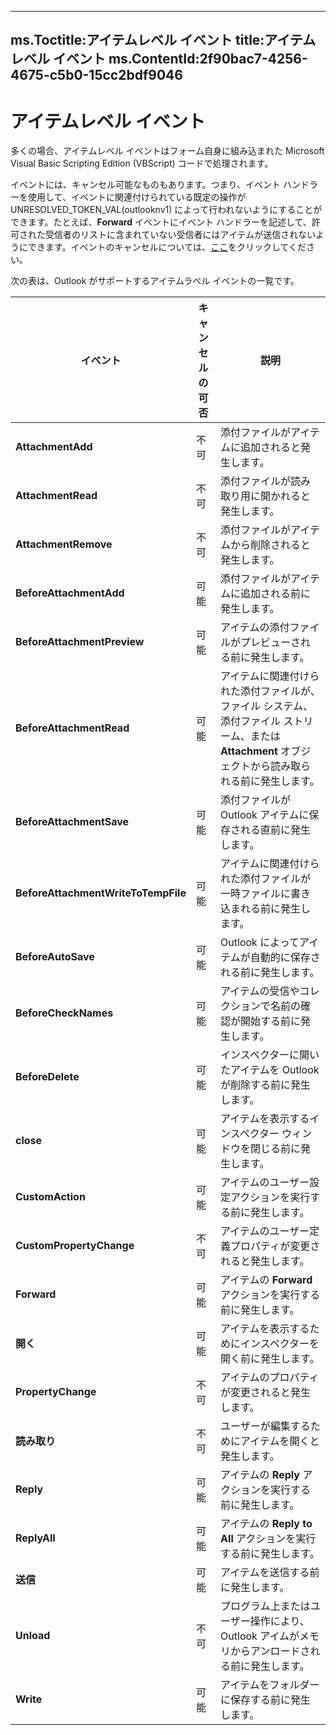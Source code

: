 
---
ms.Toctitle:アイテムレベル イベント
title:アイテムレベル イベント
ms.ContentId:2f90bac7-4256-4675-c5b0-15cc2bdf9046
---
# アイテムレベル イベント





多くの場合、アイテムレベル イベントはフォーム自身に組み込まれた Microsoft Visual Basic Scripting Edition (VBScript) コードで処理されます。



イベントには、キャンセル可能なものもあります。つまり、イベント ハンドラーを使用して、イベントに関連付けられている既定の操作が UNRESOLVED_TOKEN_VAL(outlooknv1) によって行われないようにすることができます。たとえば、**Forward** イベントにイベント ハンドラーを記述して、許可された受信者のリストに含まれていない受信者にはアイテムが送信されないようにできます。イベントのキャンセルについては、[ここ](ee23d8d9-d815-f09e-d87a-dd2db71ef093.md)をクリックしてください。



次の表は、Outlook がサポートするアイテムラベル イベントの一覧です。

|**イベント**|**キャンセルの可否**|**説明**|
|---|---|---|
|**AttachmentAdd**|不可|添付ファイルがアイテムに追加されると発生します。|
|**AttachmentRead**|不可|添付ファイルが読み取り用に開かれると発生します。|
|**AttachmentRemove**|不可|添付ファイルがアイテムから削除されると発生します。|
|**BeforeAttachmentAdd**|可能|添付ファイルがアイテムに追加される前に発生します。|
|**BeforeAttachmentPreview**|可能|アイテムの添付ファイルがプレビューされる前に発生します。|
|**BeforeAttachmentRead**|可能|アイテムに関連付けられた添付ファイルが、ファイル システム、添付ファイル ストリーム、または **Attachment** オブジェクトから読み取られる前に発生します。|
|**BeforeAttachmentSave**|可能|添付ファイルが Outlook アイテムに保存される直前に発生します。|
|**BeforeAttachmentWriteToTempFile**|可能|アイテムに関連付けられた添付ファイルが一時ファイルに書き込まれる前に発生します。|
|**BeforeAutoSave**|可能|Outlook によってアイテムが自動的に保存される前に発生します。|
|**BeforeCheckNames**|可能|アイテムの受信やコレクションで名前の確認が開始する前に発生します。|
|**BeforeDelete**|可能|インスペクターに開いたアイテムを Outlook が削除する前に発生します。|
|**close**|可能|アイテムを表示するインスペクター ウィンドウを閉じる前に発生します。|
|**CustomAction**|可能|アイテムのユーザー設定アクションを実行する前に発生します。|
|**CustomPropertyChange**|不可|アイテムのユーザー定義プロパティが変更されると発生します。|
|**Forward**|可能|アイテムの **Forward** アクションを実行する前に発生します。|
|**開く**|可能|アイテムを表示するためにインスペクターを開く前に発生します。|
|**PropertyChange**|不可|アイテムのプロパティが変更されると発生します。|
|**読み取り**|不可|ユーザーが編集するためにアイテムを開くと発生します。|
|**Reply**|可能|アイテムの **Reply** アクションを実行する前に発生します。|
|**ReplyAll**|可能|アイテムの **Reply to All** アクションを実行する前に発生します。|
|**送信**|可能|アイテムを送信する前に発生します。|
|**Unload**|不可|プログラム上またはユーザー操作により、Outlook アイムがメモリからアンロードされる前に発生します。|
|**Write**|可能|アイテムをフォルダーに保存する前に発生します。|




